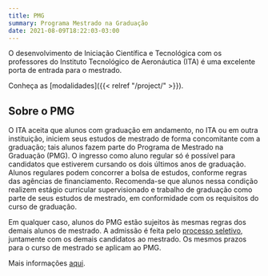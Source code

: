```yaml
---
title: PMG
summary: Programa Mestrado na Graduação
date: 2021-08-09T18:22:03-03:00
---
```


O desenvolvimento de Iniciação Científica e Tecnológica com os professores do
Instituto Tecnológico de Aeronáutica (ITA) é uma excelente porta de entrada para
o mestrado.

Conheça as [modalidades]({{< relref "/project/" >}}).

## Sobre o PMG

O ITA aceita que alunos com graduação em andamento, no ITA ou em outra
instituição, iniciem seus estudos de mestrado de forma concomitante com
a graduação; tais alunos fazem parte do Programa de Mestrado na Graduação
(PMG). O ingresso como aluno regular só é possível para candidatos que
estiverem cursando os dois últimos anos de graduação. Alunos regulares podem
concorrer a bolsa de estudos, conforme regras das agências de financiamento.
Recomenda-se que alunos nessa condição realizem estágio curricular
supervisionado e trabalho de graduação como parte de seus estudos de mestrado,
em conformidade com os requisitos do curso de graduação.

Em qualquer caso, alunos do PMG estão sujeitos às mesmas regras dos demais
alunos de mestrado. A admissão é feita pelo [processo
seletivo](http://www.ita.br/posgrad/procseletivo), juntamente com os demais
candidatos ao mestrado. Os mesmos prazos para o curso de mestrado se aplicam ao
PMG.

Mais informações [aqui](http://www.ita.br/posgrad/mestrado).
